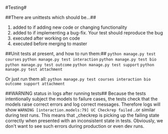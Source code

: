 #Testing#

##There are unittests which should be...##

1. added to if adding new code or changing functionality
2. added to if implementing a bug-fix. Your test should reproduce the bug
3. executed after working on code
4. executed before merging to master

##Unit tests at present, and how to run them:##
`python manage.py test courses`
`python manage.py test interaction`
`python manage.py test bio`
`python manage.py test outcome`
`python manage.py test support`
`python manage.py test attachment`

Or just run them all:
`python manage.py test courses interaction bio outcome support attachment`

##WARNING status in logs after running tests##
Because the tests intentionally subject the models to failure cases, the tests 
check that the models raise correct errors and log correct messages.
Therefore logs will show 
`WARNING [interaction.models:79] UC Checkrep failed`
..or similar during test runs. This means that _checkrep is picking up the 
failing state correctly when presented with an inconsistent state in tests.
Obviously, we don't want to see such errors during production or even dev runs.
